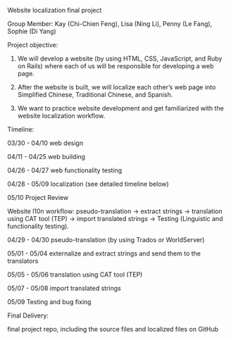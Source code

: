 Website localization final project

Group Member: Kay (Chi-Chien Feng), Lisa (Ning Li), Penny (Le Fang), Sophie (Di Yang)

Project objective: 

1. We will develop a website (by using HTML, CSS, JavaScript, and Ruby on Rails) where each of us will be responsible for developing a web page.

2. After the website is built, we will localize each other’s web page into Simplified Chinese, Traditional Chinese, and Spanish.

3. We want to practice website development and get familiarized with the website localization workflow.

Timeline: 

03/30 - 04/10   web design

04/11 - 04/25   web building

04/26 - 04/27   web functionality testing

04/28 - 05/09   localization (see detailed timeline below)

05/10           Project Review

Website l10n workflow: 
pseudo-translation → extract strings → translation using CAT tool (TEP) → import translated strings → Testing (Linguistic and functionality testing).

04/29 - 04/30   pseudo-translation (by using Trados or WorldServer)

05/01 - 05/04   externalize and extract strings and send them to the translators

05/05 - 05/06   translation using CAT tool (TEP)

05/07 - 05/08   import translated strings

05/09           Testing and bug fixing

Final Delivery:

final project repo, including the source files and localized files on GitHub 
